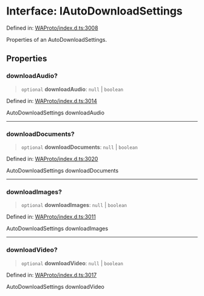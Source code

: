 # Interface: IAutoDownloadSettings

Defined in: [WAProto/index.d.ts:3008](https://github.com/Fokusdotid/bail/blob/546bbbb35e652e95f45982a71bee62b2c682e4eb/WAProto/index.d.ts#L3008)

Properties of an AutoDownloadSettings.

## Properties

### downloadAudio?

> `optional` **downloadAudio**: `null` \| `boolean`

Defined in: [WAProto/index.d.ts:3014](https://github.com/Fokusdotid/bail/blob/546bbbb35e652e95f45982a71bee62b2c682e4eb/WAProto/index.d.ts#L3014)

AutoDownloadSettings downloadAudio

***

### downloadDocuments?

> `optional` **downloadDocuments**: `null` \| `boolean`

Defined in: [WAProto/index.d.ts:3020](https://github.com/Fokusdotid/bail/blob/546bbbb35e652e95f45982a71bee62b2c682e4eb/WAProto/index.d.ts#L3020)

AutoDownloadSettings downloadDocuments

***

### downloadImages?

> `optional` **downloadImages**: `null` \| `boolean`

Defined in: [WAProto/index.d.ts:3011](https://github.com/Fokusdotid/bail/blob/546bbbb35e652e95f45982a71bee62b2c682e4eb/WAProto/index.d.ts#L3011)

AutoDownloadSettings downloadImages

***

### downloadVideo?

> `optional` **downloadVideo**: `null` \| `boolean`

Defined in: [WAProto/index.d.ts:3017](https://github.com/Fokusdotid/bail/blob/546bbbb35e652e95f45982a71bee62b2c682e4eb/WAProto/index.d.ts#L3017)

AutoDownloadSettings downloadVideo
